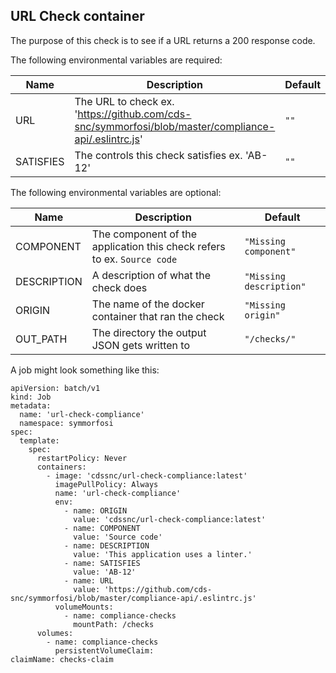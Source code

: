 ## URL Check container

The purpose of this check is to see if a URL returns a 200 response code.

The following environmental variables are required:

| Name      | Description                                                                                          | Default |
| --------- | ---------------------------------------------------------------------------------------------------- | ------- |
| URL       | The URL to check ex. 'https://github.com/cds-snc/symmorfosi/blob/master/compliance-api/.eslintrc.js' | `""`    |
| SATISFIES | The controls this check satisfies ex. 'AB-12'                                                        | `""`    |

The following environmental variables are optional:

| Name        | Description                                                             | Default                 |
| ----------- | ----------------------------------------------------------------------- | ----------------------- |
| COMPONENT   | The component of the application this check refers to ex. `Source code` | `"Missing component"`   |
| DESCRIPTION | A description of what the check does                                    | `"Missing description"` |
| ORIGIN      | The name of the docker container that ran the check                     | `"Missing origin"`      |
| OUT_PATH    | The directory the output JSON gets written to                           | `"/checks/"`            |

A job might look something like this:

```
apiVersion: batch/v1
kind: Job
metadata:
  name: 'url-check-compliance'
  namespace: symmorfosi
spec:
  template:
    spec:
      restartPolicy: Never
      containers:
        - image: 'cdssnc/url-check-compliance:latest'
          imagePullPolicy: Always
          name: 'url-check-compliance'
          env:
            - name: ORIGIN
              value: 'cdssnc/url-check-compliance:latest'
            - name: COMPONENT
              value: 'Source code'
            - name: DESCRIPTION
              value: 'This application uses a linter.'
            - name: SATISFIES
              value: 'AB-12'
            - name: URL
              value: 'https://github.com/cds-snc/symmorfosi/blob/master/compliance-api/.eslintrc.js'
          volumeMounts:
            - name: compliance-checks
              mountPath: /checks
      volumes:
        - name: compliance-checks
          persistentVolumeClaim:
claimName: checks-claim
```
